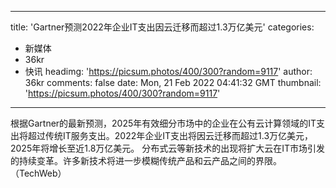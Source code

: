 
---
title: 'Gartner预测2022年企业IT支出因云迁移而超过1.3万亿美元'
categories: 
 - 新媒体
 - 36kr
 - 快讯
headimg: 'https://picsum.photos/400/300?random=9117'
author: 36kr
comments: false
date: Mon, 21 Feb 2022 04:41:32 GMT
thumbnail: 'https://picsum.photos/400/300?random=9117'
---

<div>   
根据Gartner的最新预测，2025年有效细分市场中的企业在公有云计算领域的IT支出将超过传统IT服务支出。2022年企业IT支出将因云迁移而超过1.3万亿美元，2025年将增长至近1.8万亿美元。 分布式云等新技术的出现将扩大云在IT市场引发的持续变革。许多新技术将进一步模糊传统产品和云产品之间的界限。（TechWeb）  
</div>
            